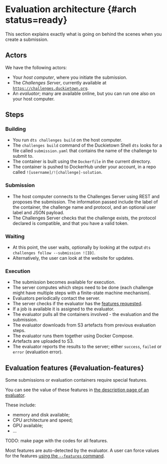 # Evaluation architecture {#arch status=ready}

This section explains exactly what is going on behind the scenes when you create a submission.


## Actors 

We have the following actors:

* Your *host computer*, where you initiate the submission.
* The *Challenges Server*, currently available at [`https://challenges.duckietown.org`](http://challenges.duckietown.org).
* An *evaluator*; many are available online, but you can run one also on your host computer. 

## Steps

### Building

* You run `dts challenges build` on the host computer.
* The `challenges build` command of the Duckietown Shell `dts` looks for a file called `submission.yaml` that contains the name of the challenge to submit to.
* The container is built using the `Dockerfile` in the current directory.
* The container is pushed to DockerHub under your account, in a repo called `![username]/![challenge]-solution`.

### Submission

* The host computer connects to the Challenges Server using REST and proposes the submission. The information passed include the label of the container, the challenge name and protocol, and an optional user label and JSON payload.
* The Challenges Server checks that the challenge exists, the protocol declared is compatible, and that you have a valid token.

### Waiting

* At this point, the user waits, optionally by looking at the output `dts challenges follow --submission ![ID]`.
* Alternatively, the user can look at the website for updates.

### Execution

* The submission becomes available for execution.
* The server computes which steps need to be done (each challenge might have multiple steps with 
a finite-state machine mechanism).
* Evaluators periodically contact the server.
* The server checks if the evaluator has the [features requested](#evaluation-features). 
* If a job is available it is assigned to the evaluator.
* The evaluator pulls all the containers involved - the evaluation and the submission.
* The evaluator downloads from S3 artefacts from previous evaluation steps.
* The evaluator runs them together using Docker Compose.
* Artefacts are uploaded to S3.
* The evaluator reports the results to the server; either `success`, `failed` or `error` (evaluation error).  



## Evaluation features {#evaluation-features}

Some submissions or evaluation containers require special features.

You can see the value of these features in [the description page of an evaluator](https://challenges.duckietown.org/v3/humans/evaluators/1).

These include:

* memory and disk available;
* CPU architecture and speed;
* GPU available;
* ...

TODO: make page with the codes for all features.

Most features are auto-detected by the evaluator. A user can force values for the features [using the `--features` command](#evaluator-advanced-features).

